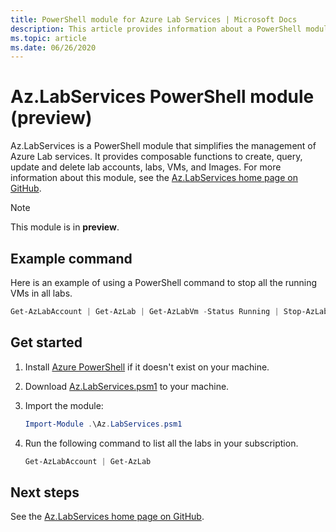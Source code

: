 ```yaml
---
title: PowerShell module for Azure Lab Services | Microsoft Docs
description: This article provides information about a PowerShell module that helps with managing artifacts in Azure Lab Services. 
ms.topic: article
ms.date: 06/26/2020
---
```


# Az.LabServices PowerShell module (preview)
Az.LabServices is a PowerShell module that simplifies the management of Azure Lab services. It provides composable functions to create, query, update and delete lab accounts, labs, VMs, and Images. For more information about this module, see the [Az.LabServices home page on GitHub](https://github.com/Azure/azure-devtestlab/tree/master/samples/ClassroomLabs/Modules/Library).

> [!NOTE]
> This module is in **preview**. 

## Example command
Here is an example of using a PowerShell command to stop all the running VMs in all labs.

```powershell
Get-AzLabAccount | Get-AzLab | Get-AzLabVm -Status Running | Stop-AzLabVm
```

## Get started
1. Install [Azure PowerShell](https://docs.microsoft.com/powershell/azure/) if it doesn't exist on your machine. 
2. Download [Az.LabServices.psm1](https://github.com/Azure/azure-devtestlab/blob/master/samples/ClassroomLabs/Modules/Library/Az.LabServices.psm1) to your machine.
3. Import the module:

    ```powershell
    Import-Module .\Az.LabServices.psm1
    ```
4. Run the following command to list all the labs in your subscription.

    ```powershell
    Get-AzLabAccount | Get-AzLab
    ```

## Next steps
See the [Az.LabServices home page on GitHub](https://github.com/Azure/azure-devtestlab/tree/master/samples/ClassroomLabs/Modules/Library).
